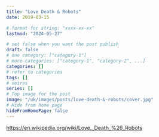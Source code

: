 ```yaml
---
title: "Love Death & Robots"
date: 2019-03-15

# format for string: "xxxx-xx-xx"
lastmod: "2024-05-27"

# set false when you want the post publish
draft: false
# one category: ["category-1"]
# more categories: ["category-1", "category-2", ...]
categories: []
# refer to categories
tags: []
# seires
series: []
# Top image for the post
image: "/uk/images/posts/love-death-&-robots/cover.jpg"
# Hide from home page
hideFromHomePage: false
---
```

https://en.wikipedia.org/wiki/Love,_Death_%26_Robots
<!--more-->